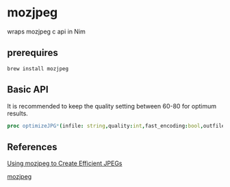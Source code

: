 # mozjpeg  

wraps mozjpeg c api in Nim  

## prerequires  

`brew install mozjpeg`

## Basic API  

It is recommended to keep the quality setting between 60-80 for optimum results.  

``` Nim
proc optimizeJPG*(infile: string,quality:int,fast_encoding:bool,outfile: string)
```

## References  

[Using mozjpeg to Create Efficient JPEGs](https://hacks.mozilla.org/2014/08/using-mozjpeg-to-create-efficient-jpegs/)

[mozjpeg](https://github.com/mozilla/mozjpeg)